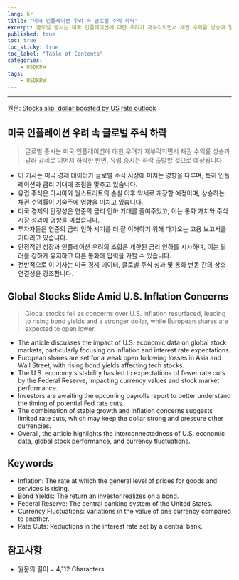 ```yaml
---
lang: kr
title: "미국 인플레이션 우려 속 글로벌 주식 하락"
excerpt: 글로벌 증시는 미국 인플레이션에 대한 우려가 재부각되면서 채권 수익률 상승과 달러 강세로 이어져 하락한 반면, 유럽 증시는 하락 출발할 것으로 예상됩니다.
published: true
toc: true
toc_sticky: true
toc_label: "Table of Contents"
categories:
    - USDKRW
tags:
    - USDKRW
---
```


---

  원문: [Stocks slip, dollar boosted by US rate outlook](https://www.investing.com/news/economy-news/asian-stocks-slip-dollar-bolstered-by-us-rate-outlook-3801776)

## 미국 인플레이션 우려 속 글로벌 주식 하락

> 글로벌 증시는 미국 인플레이션에 대한 우려가 재부각되면서 채권 수익률 상승과 달러 강세로 이어져 하락한 반면, 유럽 증시는 하락 출발할 것으로 예상됩니다.


- 이 기사는 미국 경제 데이터가 글로벌 주식 시장에 미치는 영향을 다루며, 특히 인플레이션과 금리 기대에 초점을 맞추고 있습니다.
- 유럽 주식은 아시아와 월스트리트의 손실 이후 약세로 개장할 예정이며, 상승하는 채권 수익률이 기술주에 영향을 미치고 있습니다.
- 미국 경제의 안정성은 연준의 금리 인하 기대를 줄여주었고, 이는 통화 가치와 주식 시장 성과에 영향을 미쳤습니다.
- 투자자들은 연준의 금리 인하 시기를 더 잘 이해하기 위해 다가오는 고용 보고서를 기다리고 있습니다.
- 안정적인 성장과 인플레이션 우려의 조합은 제한된 금리 인하를 시사하며, 이는 달러를 강하게 유지하고 다른 통화에 압력을 가할 수 있습니다.
- 전반적으로 이 기사는 미국 경제 데이터, 글로벌 주식 성과 및 통화 변동 간의 상호 연결성을 강조합니다.

## Global Stocks Slide Amid U.S. Inflation Concerns

> Global stocks fell as concerns over U.S. inflation resurfaced, leading to rising bond yields and a stronger dollar, while European shares are expected to open lower.


- The article discusses the impact of U.S. economic data on global stock markets, particularly focusing on inflation and interest rate expectations.
- European shares are set for a weak open following losses in Asia and Wall Street, with rising bond yields affecting tech stocks.
- The U.S. economy's stability has led to expectations of fewer rate cuts by the Federal Reserve, impacting currency values and stock market performance.
- Investors are awaiting the upcoming payrolls report to better understand the timing of potential Fed rate cuts.
- The combination of stable growth and inflation concerns suggests limited rate cuts, which may keep the dollar strong and pressure other currencies.
- Overall, the article highlights the interconnectedness of U.S. economic data, global stock performance, and currency fluctuations.

## Keywords

- Inflation: The rate at which the general level of prices for goods and services is rising.
- Bond Yields: The return an investor realizes on a bond.
- Federal Reserve: The central banking system of the United States.
- Currency Fluctuations: Variations in the value of one currency compared to another.
- Rate Cuts: Reductions in the interest rate set by a central bank.

## 참고사항

- 원문의 길이 = 4,112 Characters

